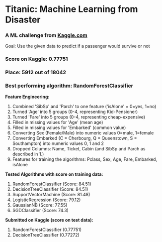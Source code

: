 # Titanic: Machine Learning from Disaster
### A ML challenge from [Kaggle.com](https://www.kaggle.com/c/titanic)

Goal: Use the given data to predict if a passenger would survive or not

### Score on Kaggle: 0.77751
### Place: 5912 out of 18042 
### Best performing algorithm: RandomForestClassifier

**Feature Engineering:**

1.  Combined 'SibSp' and 'Parch' to one feature ('isAlone' = 0=yes, 1=no)
2.  Turned 'Age' into 5 groups (0-4, representing Kid-Pensioner)
3.  Turned 'Fare' into 5 groups (0-4, representing cheap-expensive)
4.  Filled in missing values for 'Age' (mean age)
5.  Filled in missing values for 'Embarked' (common value)
6.  Converting Sex (Female/Male) into numeric values 0=male, 1=female
7.  Converting Embarked (C = Cherbourg, Q = Queenstown, S = Southampton) into numeric values 0, 1 and 2
8.  Dropped Columns: Name, Ticket, Cabin (and SibSp and Parch as described in 1.)
9.  Features for training the algorithms: Pclass, Sex, Age, Fare, Embarked, isAlone

**Tested Algorithms with score on training data:**
1.  RandomForestClassifier (Score: 84.51)
2.  DecisionTreeClassifier (Score: 84.51)
3.  SupportVectorMachine (Score: 81.48)
4.  LogisticRegression (Score: 79.12)
5.  GaussianNB (Score: 77.55)
6.  SGDClassifier (Score: 74.3)

**Submitted on Kaggle (score on test data):**
1. RandomForestClassifier (0.77751)
2. DecisionTreeClassifier (0.77272)
